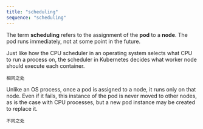 ```yaml
---
title: "scheduling"
sequence: "scheduling"
---
```


The term **scheduling** refers to the assignment of the **pod** to a **node**.
The pod runs immediately, not at some point in the future.

Just like how the CPU scheduler in an operating system selects what CPU to run a process on,
the scheduler in Kubernetes decides what worker node should execute each container.

```text
相同之处
```

Unlike an OS process, once a pod is assigned to a node, it runs only on that node.
Even if it fails, this instance of the pod is never moved to other nodes,
as is the case with CPU processes,
but a new pod instance may be created to replace it.

```text
不同之处
```
